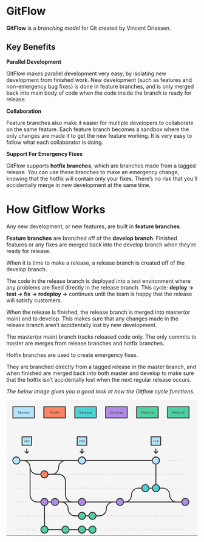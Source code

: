 # GitFlow

**GitFlow** is a *branching model* for Git created by Vincent Driessen.

## Key Benefits

**Parallel Development**

GitFlow makes parallel development very easy, by isolating
new development from finished work. New development (such as features and non-emergency bug fixes) is done in feature
branches, and is only merged back into main body of code when the code inside the branch is ready for release.

**Collaboration**

Feature branches also make it easier for multiple developers to collaborate on the same feature. Each feature branch becomes a sandbox where the only
changes are made it to get the new feature working. It is very easy to follow what each
collaborator is doing.

**Support For Emergency Fixes**

GitFlow supports **hotfix branches**, which are branches made from a tagged release. You can use these branches to make an
emergency change, knowing that the hotfix will contain only your fixes. There’s no risk that
you’ll accidentally merge in new development at the same time.

# How Gitflow Works

Any new development, or new features, are built in **feature branches**.

**Feature branches** are branched off of the **develop branch**. Finished features or any fixes are merged back into the
develop branch when they’re ready for release.

When it is time to make a release, a release branch is created off of the develop branch.

The code in the release branch is deployed into a test environment where any problems are fixed directly
in the release branch. This cycle: **deploy -> test -> fix -> redeploy ->** continues until the team is happy that the
release will satisfy customers. 

When the release is finished, the release branch is merged into master(or main) and to develop. This makes sure that any changes made in the release branch aren’t accidentally lost by new
development. 

The master(or main) branch tracks released code only. The only commits to master are merges from release branches
and hotfix branches. 

Hotfix branches are used to create emergency fixes.

They are branched directly from a tagged release in the master branch, and when finished are merged back into both
master and develop to make sure that the hotfix isn’t accidentally lost when the next regular release occurs.
 
*The below image gives you a good look at how the Gitflow cycle functions.*

![gitflow tree](Images/gitflow.png)